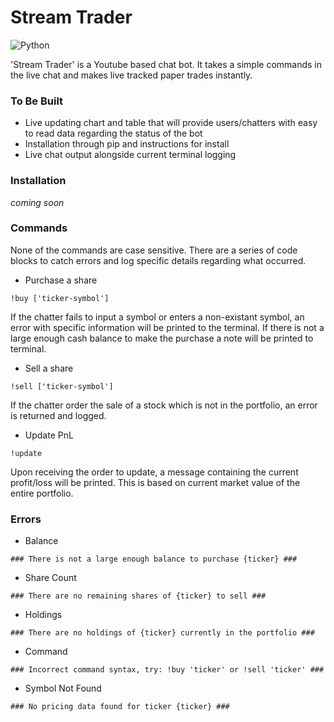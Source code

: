 # Stream Trader

![Python](https://img.shields.io/badge/python-3670A0?style=for-the-badge&logo=python&logoColor=ffdd54)

'Stream Trader' is a Youtube based chat bot. It takes a simple commands in the live chat and makes live tracked paper trades instantly.

### To Be Built
* Live updating chart and table that will provide users/chatters with easy to read data regarding the status of the bot
* Installation through pip and instructions for install
* Live chat output alongside current terminal logging

### Installation
*coming soon*

### Commands
None of the commands are case sensitive. There are a series of code blocks to catch errors and log specific details regarding what occurred.

* Purchase a share
```
!buy ['ticker-symbol']
```
If the chatter fails to input a symbol or enters a non-existant symbol, an error with specific information will be printed to the terminal. 
If there is not a large enough cash balance to make the purchase a note will be printed to terminal.

* Sell a share
```
!sell ['ticker-symbol']
```
If the chatter order the sale of a stock which is not in the portfolio, an error is returned and logged.

* Update PnL
```
!update
```
Upon receiving the order to update, a message containing the current profit/loss will be printed. This is based on current market value of the entire portfolio.

### Errors
* Balance
```
### There is not a large enough balance to purchase {ticker} ###
```

* Share Count
```
### There are no remaining shares of {ticker} to sell ###
```

* Holdings
```
### There are no holdings of {ticker} currently in the portfolio ###
```

* Command
```
### Incorrect command syntax, try: !buy 'ticker' or !sell 'ticker' ###
```

* Symbol Not Found
```
### No pricing data found for ticker {ticker} ###
```
